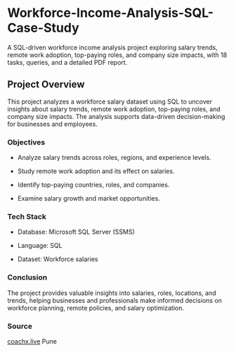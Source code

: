 # Workforce-Income-Analysis-SQL-Case-Study
A SQL-driven workforce income analysis project exploring salary trends, remote work adoption, top-paying roles, and company size impacts, with 18 tasks, queries, and a detailed PDF report.


## Project Overview
This project analyzes a workforce salary dataset using SQL to uncover insights about salary trends, remote work adoption, top-paying roles, and company size impacts. The analysis supports data-driven decision-making for businesses and employees.

### Objectives
- Analyze salary trends across roles, regions, and experience levels.

- Study remote work adoption and its effect on salaries.

- Identify top-paying countries, roles, and companies.

- Examine salary growth and market opportunities.

### Tech Stack
- Database: Microsoft SQL Server (SSMS)

- Language: SQL

- Dataset: Workforce salaries

### Conclusion
The project provides valuable insights into salaries, roles, locations, and trends, helping businesses and professionals make informed decisions on workforce planning, remote policies, and salary optimization.

### Source
[coachx.live](https://coachx.live/) Pune

